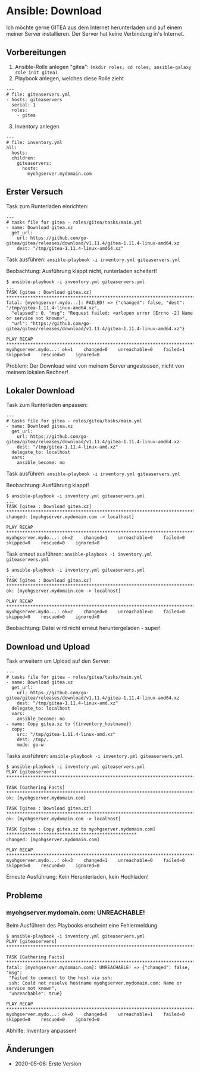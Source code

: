 Ansible: Download
=================

Ich möchte gerne GITEA aus dem Internet herunterladen
und auf einem meiner Server installieren.
Der Server hat keine Verbindung in's Internet.

<!-- more -->

Vorbereitungen
--------------

1. Ansible-Rolle anlegen "gitea": `(mkdir roles; cd roles; ansible-galaxy role init gitea)`
2. Playbook anlegen, welches diese Rolle zieht

```
---
# file: giteaservers.yml
- hosts: giteaservers
  serial: 1
  roles:
    - gitea
```

3. Inventory anlegen

```
---
# file: inventory.yml
all:
  hosts:
  children:
    giteaservers:
      hosts:
        myohgserver.mydomain.com
```

Erster Versuch
--------------

Task zum Runterladen einrichten:

```
---
# tasks file for gitea - roles/gitea/tasks/main.yml
- name: Download gitea.xz
  get_url:
    url: https://github.com/go-gitea/gitea/releases/download/v1.11.4/gitea-1.11.4-linux-amd64.xz
    dest: "/tmp/gitea-1.11.4-linux-amd64.xz"
```

Task ausführen: `ansible-playbook -i inventory.yml giteaservers.yml`

Beobachtung: Ausführung klappt nicht, runterladen scheitert!

```
$ ansible-playbook -i inventory.yml giteaservers.yml 
...
TASK [gitea : Download gitea.xz] *************************************************************************
fatal: [myohgserver.mydo...]: FAILED! => {"changed": false, "dest": "/tmp/gitea-1.11.4-linux-amd64.xz", 
  "elapsed": 0, "msg": "Request failed: <urlopen error [Errno -2] Name or service not known>",
  "url": "https://github.com/go-gitea/gitea/releases/download/v1.11.4/gitea-1.11.4-linux-amd64.xz"}

PLAY RECAP ***********************************************************************************************
myohgserver.mydo...: ok=1    changed=0    unreachable=0    failed=1    skipped=0    rescued=0    ignored=0
```

Problem: Der Download wird von meinem Server angestossen, nicht von meinem lokalen Rechner!

Lokaler Download
----------------

Task zum Runterladen anpassen:

```
---
# tasks file for gitea - roles/gitea/tasks/main.yml
- name: Download gitea.xz
  get_url:
    url: https://github.com/go-gitea/gitea/releases/download/v1.11.4/gitea-1.11.4-linux-amd64.xz
    dest: "/tmp/gitea-1.11.4-linux-amd.xz"
  delegate_to: localhost
  vars:
    ansible_become: no
```

Task ausführen: `ansible-playbook -i inventory.yml giteaservers.yml`

Beobachtung: Ausführung klappt!

```
$ ansible-playbook -i inventory.yml giteaservers.yml 
...
TASK [gitea : Download gitea.xz] *************************************************************************
changed: [myohgserver.mydomain.com -> localhost]

PLAY RECAP ***********************************************************************************************
myohgserver.mydo...: ok=2    changed=1    unreachable=0    failed=0    skipped=0    rescued=0    ignored=0
```

Task erneut ausführen: `ansible-playbook -i inventory.yml giteaservers.yml`

```
$ ansible-playbook -i inventory.yml giteaservers.yml 
...
TASK [gitea : Download gitea.xz] *************************************************************************
ok: [myohgserver.mydomain.com -> localhost]

PLAY RECAP ***********************************************************************************************
myohgserver.mydo...: ok=2    changed=0    unreachable=0    failed=0    skipped=0    rescued=0    ignored=0
```

Beobachtung: Datei wird nicht erneut heruntergeladen - super!

Download und Upload
-------------------

Task erweitern um Upload auf den Server:

```
---
# tasks file for gitea - roles/gitea/tasks/main.yml
- name: Download gitea.xz
  get_url:
    url: https://github.com/go-gitea/gitea/releases/download/v1.11.4/gitea-1.11.4-linux-amd64.xz
    dest: "/tmp/gitea-1.11.4-linux-amd.xz"
  delegate_to: localhost
  vars:
    ansible_become: no
- name: Copy gitea.xz to {{inventory_hostname}}
  copy:
    src: "/tmp/gitea-1.11.4-linux-amd.xz"
    dest: /tmp/.
    mode: go-w
```

Tasks ausführen: `ansible-playbook -i inventory.yml giteaservers.yml`

```
$ ansible-playbook -i inventory.yml giteaservers.yml
PLAY [giteaservers] **************************************************************************************

TASK [Gathering Facts] ***********************************************************************************
ok: [myohgserver.mydomain.com]

TASK [gitea : Download gitea.xz] *************************************************************************
ok: [myohgserver.mydomain.com -> localhost]

TASK [gitea : Copy gitea.xz to myohgserver.mydomain.com] *************************************************
changed: [myohgserver.mydomain.com]

PLAY RECAP ***********************************************************************************************
myohgserver.mydo...: ok=3    changed=1    unreachable=0    failed=0    skipped=0    rescued=0    ignored=0
```

Erneute Ausführung: Kein Herunterladen, kein Hochladen!

Probleme
--------

### myohgserver.mydomain.com: UNREACHABLE!

Beim Ausführen des Playbooks erscheint eine Fehlermeldung:

```
$ ansible-playbook -i inventory.yml giteaservers.yml 
PLAY [giteaservers] **************************************************************************************

TASK [Gathering Facts] ***********************************************************************************
fatal: [myohgserver.mydomain.com]: UNREACHABLE! => {"changed": false, "msg": 
 "Failed to connect to the host via ssh:
 ssh: Could not resolve hostname myohgserver.mydomain.com: Name or service not known",
 "unreachable": true}

PLAY RECAP ***********************************************************************************************
myohgserver.mydo...: ok=0    changed=0    unreachable=1    failed=0    skipped=0    rescued=0    ignored=0
```

Abhilfe: Inventory anpassen!

Änderungen
----------

* 2020-05-06: Erste Version
